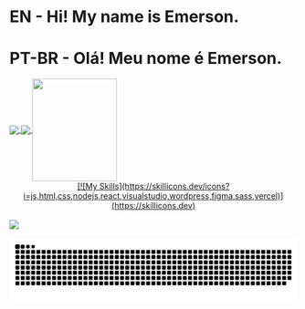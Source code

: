 <h1> EN - Hi! My name is Emerson. </h1>
<h1> PT-BR - Olá! Meu nome é Emerson. </h1>

<div>
  <a href="https://github.com/DevEmersonSouza">
  <img height="180em"   align="center" src="https://github-readme-stats.vercel.app/api?username=DevEmersonSouza&show_icons=true&theme=react&include_all_commits=true&count_private=true"/>
  <img height="180em"  align="center" src="https://github-readme-stats.vercel.app/api/top-langs/?username=DevEmersonSouza&layout=compact&langs_count=7&theme=react" />
<img align="center" width="148" height="180" src="https://media3.giphy.com/media/du3J3cXyzhj75IOgvA/giphy.gif?cid=ecf05e47vvkcbycxmowg8ebbh2mtyzv7pms60ch4e0dhqymh&rid=giphy.gif&ct=g">
 <br>
<div  align="center"> 
[![My Skills](https://skillicons.dev/icons?i=js,html,css,nodejs,react,visualstudio,wordpress,figma,sass,vercel)](https://skillicons.dev)
</div>
  <br>
  <a href="https://www.linkedin.com/in/emersonsouzasilva/" target="_blank"><img src="https://img.shields.io/badge/-LinkedIn-%230077B5?style=for-the-badge&logo=linkedin&logoColor=white" target="_blank"></a> 
 
  ![Snake animation](https://github.com/ellen2121/ellen2121/blob/output/github-contribution-grid-snake.svg)
 
</div>
